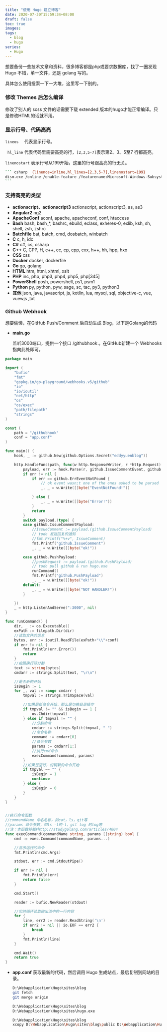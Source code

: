 ```yaml
---
title: "使用 Hugo 建立博客"
date: 2020-07-30T15:59:34+08:00
draft: false
toc: true
images:
tags: 
  - blog
  - hugo
series: 
  - Hugo
---
```






想要备份一些技术文章和资料，很多博客都是php或要求数据库，找了一圈发现 Hugo 不错，单一文件，还是 golang 写的。

具体怎么使用搜索一下一大堆，这里写一下别的。

### 修改 Themes 后怎么编译

修改了别人的 scss 文件的话需要下载 extended 版本的hugo才能正常编译。只是修改HTML的话就不用。

### 显示行号、代码高亮

`lineos  ` 代表显示行号。

` hl_line` 代表代码里需要高亮的行，`[2,3,5-7]`表示第2、3、5至7 行都高亮。

`linenostart` 表示行号从199开始，这里的行号跟高亮的行无关。

``` bash
​``` csharp  {linenos=inline,hl_lines=[2,3,5-7],linenostart=199}
dism.exe /online /enable-feature /featurename:Microsoft-Windows-Subsystem-Linux /all /norestart
​```
```



### 支持高亮的类型

- **actionscript、actionscript3** actionscript, actionscript3, as, as3
- **Angular2**  ng2
- **ApacheConf** aconf, apache, apacheconf, conf, htaccess
- **Bash** bash, bash_*, bashrc, ebuild, eclass, exheres-0, exlib, ksh, sh, shell, zsh, zshrc
- **Batchfile** bat, batch, cmd, dosbatch, winbatch
- **C** c, h, idc
- **C#** c#, cs, csharp
- **C++**  C, CPP, H, c++, cc, cp, cpp, cxx, h++, hh, hpp, hxx
- **CSS** css
- **Docker**  docker, dockerfile
- **Go** go, golang
- **HTML** htm, html, xhtml, xslt
- **PHP** inc, php, php3, php4, php5, php[345]
- **PowerShell**  posh, powershell, ps1, psm1
- **Python** py, python, pyw, sage, sc, tac, py3, python3
- **其他** json, java, javascript, js, kotlin, lua, mysql, sql, objective-c, vue, vuewjs ,txt



### Github Webhook

想要偷懒，在GitHub Push/Comment 后自动生成 Blog，以下是Golang的代码

- **main.go**

  监听3000端口，提供一个接口 /githubhook 。在GitHub新建一个 Webhooks 指向此处即可。

``` go
package main

import (
	"bufio"
	"fmt"
	"gopkg.in/go-playground/webhooks.v5/github"
	"io"
	"io/ioutil"
	"net/http"
	"os"
	"os/exec"
	"path/filepath"
	"strings"
)

const (
	path = "/githubhook"
	conf = "app.conf"
)

func main() {
	hook, _ := github.New(github.Options.Secret("eddyyuenblog"))

	http.HandleFunc(path, func(w http.ResponseWriter, r *http.Request) {
		payload, err := hook.Parse(r, github.IssueCommentEvent, github.PushEvent)
		if err != nil {
			if err == github.ErrEventNotFound {
				// ok event wasn;t one of the ones asked to be parsed
				_, _ = w.Write([]byte("EventNotFound!"))

			} else {
				_, _ = w.Write([]byte("Error!"))
			}
			return
		}
		switch payload.(type) {
		case github.IssueCommentPayload:
			//IssueComment := payload.(github.IssueCommentPayload)
			// todo 发送回复的通知
			//fmt.Printf("%+v", IssueComment)
			fmt.Printf("github.IssueComment")
			_, _ = w.Write([]byte("ok!"))

		case github.PushPayload:
			//pushRequest := payload.(github.PushPayload)
			// todo pull github & run hugo.exe
			runCommand()
			fmt.Printf("github.PushPayload")
			_, _ = w.Write([]byte("ok!"))
		default:
			_, _ = w.Write([]byte("NOT HANDLER!"))
		}

	})
	_ = http.ListenAndServe(":3000", nil)
}

func runCommand() {
	dir, _ := os.Executable()
	exPath := filepath.Dir(dir)
	//读取文件的信息
	bytes, err := ioutil.ReadFile(exPath+"\\"+conf)
	if err != nil {
		fmt.Println(err.Error())
		return
	}
	//按照换行符分割
	text := string(bytes)
	cmdarr := strings.Split(text, "\r\n")

	//是否新的开始
	isBegin := 1
	for _, val := range cmdarr {
		tmpval := strings.TrimSpace(val)

		//如果是新命令开始，那么是切换目录操作
		if tmpval != "" && isBegin == 1 {
			os.Chdir(tmpval)
		} else if tmpval != "" {
			//分割命令
			cmdarr := strings.Split(tmpval, " ")
			//命令名称
			command := cmdarr[0]
			//命令参数
			params := cmdarr[1:]
			//执行cmd命令
			execCommand(command, params)
		}
		//如果是空行，说明新的命令开始
		if tmpval == "" {
			isBegin = 1
			continue
		} else {
			isBegin = 0
		}
	}
}


//执行命令函数
//commandName 命名名称，如cat，ls，git等
//params 命令参数，如ls -l的-l，git log 的log等
//注：本函数转载#http://studygolang.com/articles/4004
func execCommand(commandName string, params []string) bool {
	cmd := exec.Command(commandName, params...)

	//显示运行的命令
	fmt.Println(cmd.Args)

	stdout, err := cmd.StdoutPipe()

	if err != nil {
		fmt.Println(err)
		return false
	}

	cmd.Start()

	reader := bufio.NewReader(stdout)

	//实时循环读取输出流中的一行内容
	for {
		line, err2 := reader.ReadString('\n')
		if err2 != nil || io.EOF == err2 {
			break
		}
		fmt.Println(line)
	}

	cmd.Wait()
	return true
}


```

- **app.conf**
	获取最新的代码，然后调用 Hugo 生成站点，最后复制到网站的目录。

  ``` bash {linenos=inline,hl_lines=[1,5,8],linenostart=2}
  D:\Webapplication\Hugo\sites\blog
  git fetch
  git merge origin
  
  D:\Webapplication\Hugo\sites\blog
  D:\Webapplication\Hugo\sites\hugo.exe
  
  D:\Webapplication\Hugo\sites\blog
  xcopy D:\Webapplication\Hugo\sites\blog\public D:\Webapplication\Hugo\sites\public /e /k /y
  ```

  

